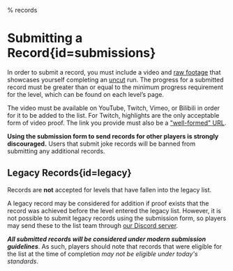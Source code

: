 % records

<div class='panel fade js-scroll-anim' data-anim='fade'>

# Submitting a Record{id=submissions}

In order to submit a record, you must include a video and [raw footage](/guidelines/rawfootage) that showcases yourself completing an [uncut](/guidelines/eligibility/#videoreqs) run. The progress for a submitted record must be greater than or equal to the minimum progress requirement for the level, which can be found on each level’s page.

The video must be available on YouTube, Twitch, Vimeo, or Bilibili in order for it to be added to the list. For Twitch, highlights are the only acceptable form of video proof. The link you provide must also be a ["well-formed" URL](/documentation/index/#video). 

**Using the submission form to send records for other players is strongly discouraged.** Users that submit joke records will be banned from submitting any additional records.

## Legacy Records{id=legacy}

Records are **not** accepted for levels that have fallen into the legacy list.

A legacy record may be considered for addition if proof exists that the record was achieved before the level entered the legacy list. However, it is not possible to submit legacy records using the submission form, so players may send these to the list team through [our Discord server](https://discord.gg/M7bDDQf). 

***All submitted records will be considered under modern submission guidelines***. As such, players should note that records that were eligible for the list at the time of completion *may not be eligible under today's standards*.

</div>
